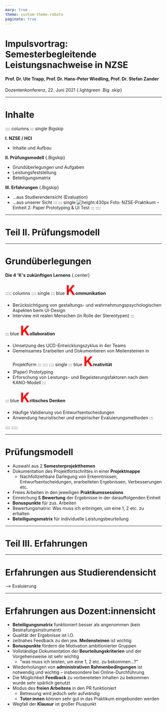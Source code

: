 ```yaml
---
marp: true
theme: custom-theme-roboto
paginate: true
---
```

<style>
/**
 * @theme enable-all-auto-scaling
 * @auto-scaling true
 */

/* @import 'default'; */
/* @import url('user-theme2.css'); */



</style>

<!-- marp --engine ./engine.js --html --watch --theme-set custom-theme-roboto.css -- --allow-local-files nzse.md -->
<!-- marp --pdf --allow-local-files --engine ./engine.js --theme-set custom-theme-roboto.css -- nzse.md -->

# Impulsvortrag: <br/> Semesterbegleitende Leistungsnachweise in NZSE

#### Prof. Dr. Ute Trapp, Prof. Dr. Hans-Peter Wiedling, Prof. Dr. Stefan Zander



Dozentenkonferenz, 22. Juni 2021 {.lightgreen .Big .skip}


---
<!-- header: Impulsvortrag -->
<!-- footer: Dozentenkonferenz, 22. Juni 2021 -->
# Inhalte

:::: columns
::: single Bigskip
<!-- Nutzer-zentrierte Softwareentwicklung / Human-Computer Interaction (nach SPO 2021) -->
**I. NZSE / HCI**
- Inhalte und Aufbau

**II. Prüfungsmodell** {.Bigskip}
- Grundüberlegungen und Aufgaben 
- Leistungsfeststellung
- Beteiligungsmatrix

**III. Erfahrungen** {.Bigskip}
- ...aus Studierendensicht (Evaluation)
- ...aus unserer Sicht
:::
::: single
![height:430px](figures/nzse_pr.jpeg)
Foto: NZSE-Praktikum – Einheit 2: Paper Prototyping & UI Test
:::
::::

<!-- 
---
::: center
![height:700px](figures/nzse_inhalte.jpg)
:::


---
::: center
![height:700px](figures/nzse_umfang.jpg)
::: -->



---
# Teil II. Prüfungsmodell


---
# Grundüberlegungen

**Die 4 'K's zukünftigen Lernens** {.center}

::::: columns
:::: single
::: blue
__<span style="color:red; font-size:3em">K</span>ommunikation__
- Berücksichtigung von gestaltungs- und wahrnehmungspsychologischen Aspekten beim UI-Design
- Interview mit realen Menschen (in Rolle der Stereotypen)
:::

::: blue
__<span style="color:red; font-size:3em">K</span>ollaboration__
- Umsetzung des UCD-Entwicklungszyklus in 4er Teams
- Gemeinsames Erarbeiten und Dokumentieren von Meilensteinen in Projektform
:::
::::
:::: single
::: blue
__<span style="color:red; font-size:3em">K</span>reativität__
- (Paper) Prototyping
- Erforschung von Leistungs- und Begeisterungsfaktoren nach dem KANO-Modell
:::

::: blue
__<span style="color:red; font-size:3em">K</span>ritisches Denken__
- Häufige Validierung von Entwurfsentscheidungen
- Anwendung heuristischer und empirischer Evaluierungsmethoden
:::

::::
:::::


<!--
---
# Grundüberlegungen

- hoher Realitäts- und Anwendungsbezug
- freies Arbeiten in den Praktikumssessions mit Tutor:innenunterstützung
- Durchführung in Projektform mit Meilensteinen
- Nachweis der Aneignung einer gew. Handlungs- und Methodenkompetenz 
- Dokumentierter Projektfortschritt mit Darlegung von Entwurfsentscheidungen, erarbeiteten Ergebnissen, Verbesserungen etc.
-->

---
# Prüfungsmodell

- Auswahl aus 2 **Semesterprojektthemen**
- Dokumentation des Projektfortschrittes in einer **Projektmappe**
  - Nachfollziehbare Darlegung von Erkenntnissen, Entwurfsentscheidungen, erarbeiteten Ergebnissen, Verbesserungen etc.
- Freies Arbeiten in den jeweiligen **Praktikumssessions**
- Einreichung & **Bewertung** der Ergebnisse in der darauffolgenden Einheit
- **Bonuspunkte** für zus. Arbeiten 
- Bewertungsmatrix: Was muss ich erbringen, um eine 1, 2 etc. zu erhalten
- **Beteiligungsmatrix** für individuelle Leistungsbeurteilung


---
# Teil III. Erfahrungen


---
# Erfahrungen aus Studierendensicht

--> Evaluierung


---
# Erfahrungen aus Dozent:innensicht

- **Beteiligungsmatrix** funktioniert besser als angenommen (kein Bestrafungsinstrument)
- Qualität der Ergebnisse ist i.O.
- zeitnahes Feedback zu den jew. **Meilensteinen** ist wichtig
- **Bonuspunkte** fördern die Motivation ambitionierter Gruppen
- Vollständige Dokumentation der **Beurteilungskriterien** und der Vorgehensweise ist sehr wichtig
  - "was muss ich leisten, um eine 1, 2 etc. zu bekommen...?"
- Wiederholungen von **administrativen Rahmenbedingungen** ist notwendig und wichtig – insbesondere bei Online-Durchführung
- Die Möglichkeit **Feedback** zu vorbereiteten Inhalten zu bekommen wurde sehr spärlich genutzt
- Modus des **freien Arbeitens** in den PR funktioniert
  - Betreuung wird jedoch sehr aufwändig
  - **Tutor:innen** können sehr gut in das Praktikum eingebunden werden
- Wegfall der **Klausur** ist großer Pluspunkt